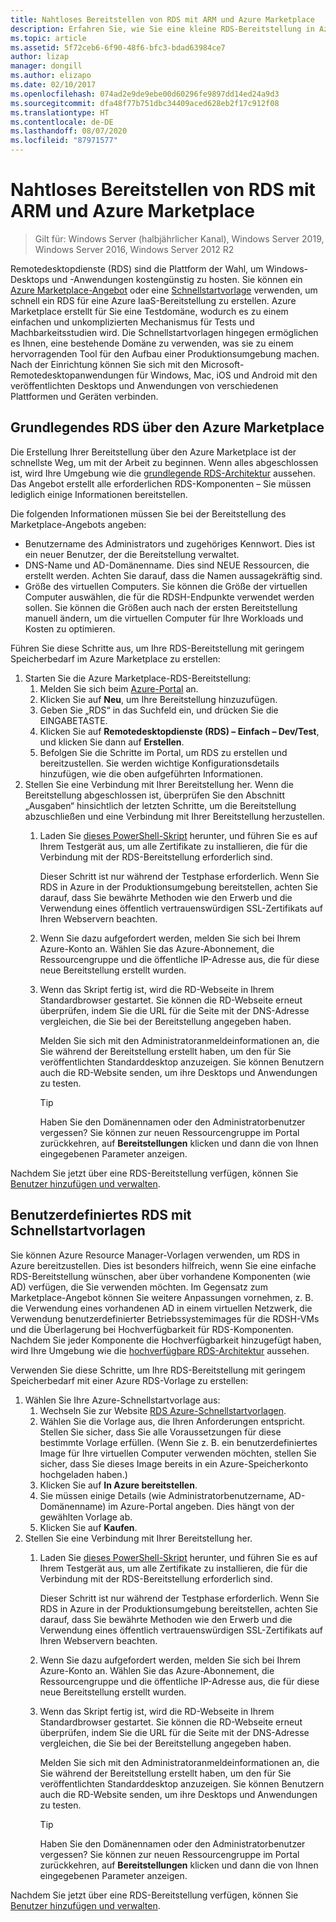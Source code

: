 ```yaml
---
title: Nahtloses Bereitstellen von RDS mit ARM und Azure Marketplace
description: Erfahren Sie, wie Sie eine kleine RDS-Bereitstellung in Azure erstellen, indem Sie ARM-Vorlagen und den Azure Marketplace verwenden.
ms.topic: article
ms.assetid: 5f72ceb6-6f90-48f6-bfc3-bdad63984ce7
author: lizap
manager: dongill
ms.author: elizapo
ms.date: 02/10/2017
ms.openlocfilehash: 074ad2e9de9ebe00d60296fe9897dd14ed24a9d3
ms.sourcegitcommit: dfa48f77b751dbc34409aced628eb2f17c912f08
ms.translationtype: HT
ms.contentlocale: de-DE
ms.lasthandoff: 08/07/2020
ms.locfileid: "87971577"
---
```

# <a name="seamlessly-deploy-rds-with-arm-and-azure-marketplace"></a>Nahtloses Bereitstellen von RDS mit ARM und Azure Marketplace

>Gilt für: Windows Server (halbjährlicher Kanal), Windows Server 2019, Windows Server 2016, Windows Server 2012 R2

Remotedesktopdienste (RDS) sind die Plattform der Wahl, um Windows-Desktops und -Anwendungen kostengünstig zu hosten. Sie können ein [Azure Marketplace-Angebot](#basic-rds-through-the-azure-marketplace) oder eine [Schnellstartvorlage](#customized-rds-using-quickstart-templates) verwenden, um schnell ein RDS für eine Azure IaaS-Bereitstellung zu erstellen. Azure Marketplace erstellt für Sie eine Testdomäne, wodurch es zu einem einfachen und unkomplizierten Mechanismus für Tests und Machbarkeitsstudien wird. Die Schnellstartvorlagen hingegen ermöglichen es Ihnen, eine bestehende Domäne zu verwenden, was sie zu einem hervorragenden Tool für den Aufbau einer Produktionsumgebung machen. Nach der Einrichtung können Sie sich mit den Microsoft-Remotedesktopanwendungen für Windows, Mac, iOS und Android mit den veröffentlichten Desktops und Anwendungen von verschiedenen Plattformen und Geräten verbinden.

## <a name="basic-rds-through-the-azure-marketplace"></a>Grundlegendes RDS über den Azure Marketplace

Die Erstellung Ihrer Bereitstellung über den Azure Marketplace ist der schnellste Weg, um mit der Arbeit zu beginnen. Wenn alles abgeschlossen ist, wird Ihre Umgebung wie die [grundlegende RDS-Architektur](desktop-hosting-logical-architecture.md#basic-deployment) aussehen. Das Angebot erstellt alle erforderlichen RDS-Komponenten – Sie müssen lediglich einige Informationen bereitstellen.

Die folgenden Informationen müssen Sie bei der Bereitstellung des Marketplace-Angebots angeben:
- Benutzername des Administrators und zugehöriges Kennwort. Dies ist ein neuer Benutzer, der die Bereitstellung verwaltet.
- DNS-Name und AD-Domänenname. Dies sind NEUE Ressourcen, die erstellt werden. Achten Sie darauf, dass die Namen aussagekräftig sind.
- Größe des virtuellen Computers. Sie können die Größe der virtuellen Computer auswählen, die für die RDSH-Endpunkte verwendet werden sollen. Sie können die Größen auch nach der ersten Bereitstellung manuell ändern, um die virtuellen Computer für Ihre Workloads und Kosten zu optimieren.

Führen Sie diese Schritte aus, um Ihre RDS-Bereitstellung mit geringem Speicherbedarf im Azure Marketplace zu erstellen:

1. Starten Sie die Azure Marketplace-RDS-Bereitstellung:
   1. Melden Sie sich beim [Azure-Portal](https://portal.azure.com) an.
   2. Klicken Sie auf **Neu**, um Ihre Bereitstellung hinzuzufügen.
   3. Geben Sie „RDS“ in das Suchfeld ein, und drücken Sie die EINGABETASTE.
   4. Klicken Sie auf **Remotedesktopdienste (RDS) – Einfach – Dev/Test**, und klicken Sie dann auf **Erstellen**.
   5. Befolgen Sie die Schritte im Portal, um RDS zu erstellen und bereitzustellen. Sie werden wichtige Konfigurationsdetails hinzufügen, wie die oben aufgeführten Informationen.
2. Stellen Sie eine Verbindung mit Ihrer Bereitstellung her. Wenn die Bereitstellung abgeschlossen ist, überprüfen Sie den Abschnitt „Ausgaben“ hinsichtlich der letzten Schritte, um die Bereitstellung abzuschließen und eine Verbindung mit Ihrer Bereitstellung herzustellen.
   1. Laden Sie [dieses PowerShell-Skript](https://gallery.technet.microsoft.com/Azure-Resource-Manager-4ea7e328) herunter, und führen Sie es auf Ihrem Testgerät aus, um alle Zertifikate zu installieren, die für die Verbindung mit der RDS-Bereitstellung erforderlich sind.

      Dieser Schritt ist nur während der Testphase erforderlich. Wenn Sie RDS in Azure in der Produktionsumgebung bereitstellen, achten Sie darauf, dass Sie bewährte Methoden wie den Erwerb und die Verwendung eines öffentlich vertrauenswürdigen SSL-Zertifikats auf Ihren Webservern beachten.

   2. Wenn Sie dazu aufgefordert werden, melden Sie sich bei Ihrem Azure-Konto an. Wählen Sie das Azure-Abonnement, die Ressourcengruppe und die öffentliche IP-Adresse aus, die für diese neue Bereitstellung erstellt wurden.
   3. Wenn das Skript fertig ist, wird die RD-Webseite in Ihrem Standardbrowser gestartet. Sie können die RD-Webseite erneut überprüfen, indem Sie die URL für die Seite mit der DNS-Adresse vergleichen, die Sie bei der Bereitstellung angegeben haben.

      Melden Sie sich mit den Administratoranmeldeinformationen an, die Sie während der Bereitstellung erstellt haben, um den für Sie veröffentlichten Standarddesktop anzuzeigen. Sie können Benutzern auch die RD-Website senden, um ihre Desktops und Anwendungen zu testen.

      > [!TIP]
      > Haben Sie den Domänennamen oder den Administratorbenutzer vergessen? Sie können zur neuen Ressourcengruppe im Portal zurückkehren, auf **Bereitstellungen** klicken und dann die von Ihnen eingegebenen Parameter anzeigen.

Nachdem Sie jetzt über eine RDS-Bereitstellung verfügen, können Sie [Benutzer hinzufügen und verwalten](rds-user-management.md).

## <a name="customized-rds-using-quickstart-templates"></a>Benutzerdefiniertes RDS mit Schnellstartvorlagen

Sie können Azure Resource Manager-Vorlagen verwenden, um RDS in Azure bereitzustellen. Dies ist besonders hilfreich, wenn Sie eine einfache RDS-Bereitstellung wünschen, aber über vorhandene Komponenten (wie AD) verfügen, die Sie verwenden möchten. Im Gegensatz zum Marketplace-Angebot können Sie weitere Anpassungen vornehmen, z. B. die Verwendung eines vorhandenen AD in einem virtuellen Netzwerk, die Verwendung benutzerdefinierter Betriebssystemimages für die RDSH-VMs und die Überlagerung bei Hochverfügbarkeit für RDS-Komponenten. Nachdem Sie jeder Komponente die Hochverfügbarkeit hinzugefügt haben, wird Ihre Umgebung wie die [hochverfügbare RDS-Architektur](desktop-hosting-logical-architecture.md#highly-available-deployment) aussehen.

Verwenden Sie diese Schritte, um Ihre RDS-Bereitstellung mit geringem Speicherbedarf mit einer Azure RDS-Vorlage zu erstellen:

1. Wählen Sie Ihre Azure-Schnellstartvorlage aus:
   1. Wechseln Sie zur Website [RDS Azure-Schnellstartvorlagen](https://aka.ms/rdautomation).
   2. Wählen Sie die Vorlage aus, die Ihren Anforderungen entspricht. Stellen Sie sicher, dass Sie alle Voraussetzungen für diese bestimmte Vorlage erfüllen. (Wenn Sie z. B. ein benutzerdefiniertes Image für Ihre virtuellen Computer verwenden möchten, stellen Sie sicher, dass Sie dieses Image bereits in ein Azure-Speicherkonto hochgeladen haben.)
   3. Klicken Sie auf **In Azure bereitstellen**.
   4. Sie müssen einige Details (wie Administratorbenutzername, AD-Domänenname) im Azure-Portal angeben. Dies hängt von der gewählten Vorlage ab.
   5. Klicken Sie auf **Kaufen**.
2. Stellen Sie eine Verbindung mit Ihrer Bereitstellung her.
   1. Laden Sie [dieses PowerShell-Skript](https://gallery.technet.microsoft.com/Azure-Resource-Manager-4ea7e328) herunter, und führen Sie es auf Ihrem Testgerät aus, um alle Zertifikate zu installieren, die für die Verbindung mit der RDS-Bereitstellung erforderlich sind.

      Dieser Schritt ist nur während der Testphase erforderlich. Wenn Sie RDS in Azure in der Produktionsumgebung bereitstellen, achten Sie darauf, dass Sie bewährte Methoden wie den Erwerb und die Verwendung eines öffentlich vertrauenswürdigen SSL-Zertifikats auf Ihren Webservern beachten.

   2. Wenn Sie dazu aufgefordert werden, melden Sie sich bei Ihrem Azure-Konto an. Wählen Sie das Azure-Abonnement, die Ressourcengruppe und die öffentliche IP-Adresse aus, die für diese neue Bereitstellung erstellt wurden.
   3. Wenn das Skript fertig ist, wird die RD-Webseite in Ihrem Standardbrowser gestartet. Sie können die RD-Webseite erneut überprüfen, indem Sie die URL für die Seite mit der DNS-Adresse vergleichen, die Sie bei der Bereitstellung angegeben haben.

      Melden Sie sich mit den Administratoranmeldeinformationen an, die Sie während der Bereitstellung erstellt haben, um den für Sie veröffentlichten Standarddesktop anzuzeigen. Sie können Benutzern auch die RD-Website senden, um ihre Desktops und Anwendungen zu testen.

      > [!TIP]
      > Haben Sie den Domänennamen oder den Administratorbenutzer vergessen? Sie können zur neuen Ressourcengruppe im Portal zurückkehren, auf **Bereitstellungen** klicken und dann die von Ihnen eingegebenen Parameter anzeigen.

Nachdem Sie jetzt über eine RDS-Bereitstellung verfügen, können Sie [Benutzer hinzufügen und verwalten](rds-user-management.md).
